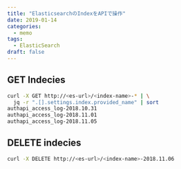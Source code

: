 ```yaml
---
title: "ElasticsearchのIndexをAPIで操作"
date: 2019-01-14
categories:
  - memo
tags:
  - ElasticSearch 
draft: false
---
```



## GET Indecies

```bash
curl -X GET http://<es-url>/<index-name>-* | \
  jq -r ".[].settings.index.provided_name" | sort
authapi_access_log-2018.10.31
authapi_access_log-2018.11.01
authapi_access_log-2018.11.05
```

## DELETE indecies

```bash
curl -X DELETE http://<es-url>/<index-name>-2018.11.06
```
